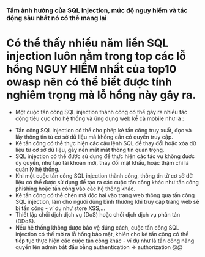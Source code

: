 ### Tầm ảnh hưởng của SQL Injection, mức độ nguy hiểm và tác động sâu nhất nó có thể mang lại

# Có thể thấy nhiều năm liền SQL injection luôn nằm trong top các lỗ hổng NGUY HIỂM nhất của top10 owasp nên có thể biết được tính nghiêm trọng mà lỗ hổng này gây ra.

- Một cuộc tấn công SQL injection thành công có thể gây ra nhiều tác động tiêu cực cho hệ thống và ứng dụng web kể cả mobile như là :
+ Tấn công SQL injection có thể cho phép kẻ tấn công truy xuất, đọc và lấy thông tin từ cơ sở dữ liệu mà không cần có quyền truy cập.
+ Kẻ tấn công có thể thực hiện các câu lệnh SQL để thay đổi hoặc xóa dữ liệu từ cơ sở dữ liệu, gây nên mất mát thông tin quan trọng.
+ SQL injection có thể được sử dụng để thực hiện các tác vụ không được ủy quyền, như tạo tài khoản mới, thay đổi mật khẩu, hoặc thậm chí là quản lý hệ thống.
+ Khi một cuộc tấn công SQL injection thành công, thông tin từ cơ sở dữ liệu có thể được sử dụng để tạo ra các cuộc tấn công khác như tấn công phishing hoặc tấn công vào các hệ thống khác.
+ Kẻ tấn công có thể chèn mã độc hại vào trang web thông qua tấn công SQL injection, làm cho người dùng bình thường khi truy cập trang web sẽ bị tấn công - ví dụ như store XSS,...
+ Thiết lập chối dịch dịch vụ (DoS) hoặc chối dịch dịch vụ phân tán (DDoS).
+ Nếu hệ thống không được bảo vệ đúng cách, cuộc tấn công SQL injection có thể mở ra lỗ hổng bảo mật, khiến cho kẻ tấn công có thể tiếp tục thực hiện các cuộc tấn công khác - ví dụ như là tấn công nâng quyền lên admin bắt đầu bằng authentication -> authorization @@